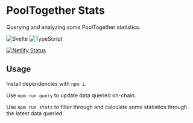 # PoolTogether Stats

Querying and analyzing some PoolTogether statistics.

![Svelte](https://img.shields.io/badge/svelte-%23f1413d.svg?style=for-the-badge&logo=svelte&logoColor=white)
![TypeScript](https://img.shields.io/badge/typescript-%23007ACC.svg?style=for-the-badge&logo=typescript&logoColor=white)

[![Netlify Status](https://api.netlify.com/api/v1/badges/b1855df2-30cb-4834-a53f-ae21fd018f0e/deploy-status)](https://app.netlify.com/sites/pool-stats/deploys)

## Usage

Install dependencies with `npm i`.

Use `npm run query` to update data queried on-chain.

Use `npm run stats` to filter through and calculate some statistics through the latest data queried.